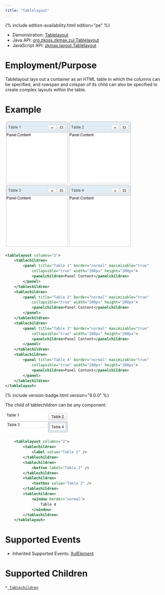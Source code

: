 ```yaml
---
title: "Tablelayout"
---
```



<!--REQUIRED ZK EDITION: PE -->
{% include edition-availability.html edition="pe" %}

- Demonstration:
  [Tablelayout](http://www.zkoss.org/zkdemo/layout/table_layout)
- Java API: [org.zkoss.zkmax.zul.Tablelayout](https://www.zkoss.org/javadoc/latest/zk/org/zkoss/zkmax/zul/Tablelayout.html)
- JavaScript API:
  [zkmax.layout.Tablelayout](https://www.zkoss.org/javadoc/latest/jsdoc/classes/zkmax.layout.Tablelayout.html)


# Employment/Purpose

Tablelayout lays out a container as an HTML table in which the columns
can be specified, and rowspan and colspan of its child can also be
specified to create complex layouts within the table.

# Example

![](/zk_component_ref/images/ZKComRef_Tablelayout_Example.PNG)

```xml
<tablelayout columns="2">
    <tablechildren>
        <panel title="Table 1" border="normal" maximizable="true"
            collapsible="true" width="200px" height="200px">
            <panelchildren>Panel Content</panelchildren>
        </panel>
    </tablechildren>
    <tablechildren>
        <panel title="Table 2" border="normal" maximizable="true"
            collapsible="true" width="200px" height="200px">
            <panelchildren>Panel Content</panelchildren>
        </panel>
    </tablechildren>
    <tablechildren>
        <panel title="Table 3" border="normal" maximizable="true"
            collapsible="true" width="200px" height="200px">
            <panelchildren>Panel Content</panelchildren>
        </panel>
    </tablechildren>
    <tablechildren>
        <panel title="Table 4" border="normal" maximizable="true"
            collapsible="true" width="200px" height="200px">
            <panelchildren>Panel Content</panelchildren>
        </panel>
    </tablechildren>
</tablelayout>
```

{% include version-badge.html version="6.0.0" %}

The child of tablechildren can be any component:

![](/zk_component_ref/images/ZKComRef_Tablelayout_Example_ZK6.PNG)

```xml
    <tablelayout columns="2">
        <tablechildren>
            <label value="Table 1" />
        </tablechildren>
        <tablechildren>
            <button label="Table 2" />
        </tablechildren>
        <tablechildren>
            <textbox value="Table 3" />
        </tablechildren>
        <tablechildren>
            <window border="normal">
                Table 4
            </window>
        </tablechildren>
    </tablelayout>
```

# Supported Events

- Inherited Supported Events: [ XulElement]({{site.baseurl}}/zk_component_ref/xulelement#Supported_Events)

# Supported Children

`*`[` Tablechildren`]({{site.baseurl}}/zk_component_ref/tablechildren)
